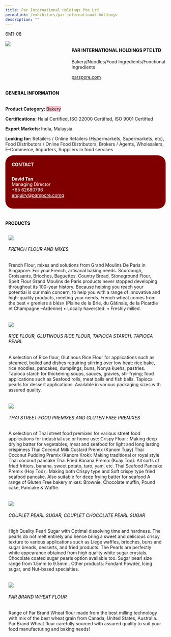 ```yaml
---
title: Par International Holdings Pte Ltd
permalink: /exhibitors/par-international-holdings
description: ""
---
```

<head>
	<div class="flex-paragraph">
		<!--hi there! this is a comment and will provide you with instructional guides-->
		<!--insert booth number here!-->
		<p style="text-transform: uppercase">6M1-08</p></div>
			<div class="flex-container" style="display: flex; flex-wrap: wrap;">
				<!--insert DOWNLOAD link of company logo between the " marks!-->
			<div class="card sgds" style="flex: 1 1 40%; display: block;"><img src="https://drive.google.com/u/0/uc?id=1aU0Xe93f-omy2MJU3DdsYRWyScbmlPuQ&export=download"></div>
	<div class="card-sgds" style="flex: 1 1 58%; display: block; margin-left: 3px">
		<h4 style="text-transform: uppercase; color: black;"><!--insert the exhibitor's name between the <b> tags here--><b>Par International Holdings Pte Ltd</b></h4><!--insert the exhibitor's description between the <p> tags here-->
		<p>Bakery/Noodles/Food Ingredients/Functional Ingredients</p>
		<!--insert the exhibitor's website link, making sure there is "https:// www." present please. make sure the entire https link goes in between the " marks-->
		<p><a href="https://parspore.com" target="_blank"><!--insert the www website link here (no need for https)-->parspore.com</a></p>
	</div>
</div>
</head>

<body>
	<h4 style="text-transform: uppercase; color: black;"><b>General Information</b></h4>
		<div class="flex-container" style="display: flex; flex-wrap: wrap;">
			<div class="card sgds" style="flex: 1 1 65%; display: block; align-self: stretch">
			<div class="flex-paragraph">
			<p><b>Product Category: </b><span style=" background-color: pink; border-radius: 10 px;"><!--insert the exhibitor's pdt cat between the <p> tags here-->Bakery</span></p> 
				<p><b>Certifications: </b><!--insert all the exhibitor's certifications between the </b> and </p> here-->Halal Certified, ISO 22000 Certified, ISO 9001 Certified</p>
			<p><b>Export Markets: </b><!--insert all the exhibitor's export markets between the </b> and </p> here-->India, Malaysia</p>
			<p style="margin-bottom: 10px;"><b>Looking for: </b><!--insert all the exhibitor's potential business partners between the </b> and </p> here-->Retailers / Online Retailers (Hypermarkets, Supermarkets, etc), Food Distributors / Online Food Distributors, Brokers / Agents, Wholesalers, E-Commerce, Importers, Suppliers in food services</p>
			</div>
		</div>
		<div class="card sgds" style="flex: 1 1 35%; padding: 10px; display: block; background-color: maroon; border-radius: 25px; align-self: center;">
		<h4 style="color: white; margin-top: 10px; margin-left: 10px;">CONTACT</h4>
		<div class="flex-paragraph">
			<!--replace with exhibitor's: -->
			<p style="padding: 10px; color: white;"><b><!-- POC name-->David Tan</b><br><!-- designation-->Managing Director<br><!--contact number-->+65 62680796<br><!-- for linking purposes, insert their email after "mailto:"...--><a href="mailto:enquiry@parspore.com" style="color: white;"><!--...and also include the display email before </a> here-->enquiry@parspore.comg</a></p>
		</div>
			</div>
		</div>
	<br>
		<h4 style="text-transform: uppercase; color: black;"><b>products</b></h4>
<div style="display: flex; flex-wrap: wrap;">
  <div class="card sgds" style="flex: 1 1 47%; margin: 10px; display: block;"><!--insert the exhibitor's DOWNLOAD image for product between the " marks here-->
	<div class="flex-image" style="display: block;"><img src="https://drive.google.com/u/0/uc?id=1b84Ss5nHkeLaCYc8GEaS-l58_mJ5AkhH&export=download"></div>
	<div class="flex-paragraph">
		<h6 style="text-transform: uppercase; color: black;"><!--insert product name before </h6> and product description after <p>-->French Flour and Mixes</h6>
		<p>French Flour, mixes and solutions from Grand Moulins De Paris in Singapore. For your French, artisanal baking needs.
Sourdough, Croissants, Brioches, Baguettes, Country Bread, Stoneground Flour, Spelt Flour
Grand Moulins de Paris products never stopped developing throughout its 100-year history. Because helping you reach your potential is our main concern, to help you with a range of innovative and high-quality products, meeting your needs.
French wheat comes from the best « greniers à blés»
(Plaine de la Brie, du Gâtinais, de la Picardie et Champagne –Ardenne)
• Locally haversted.
• Freshly milled.</p></div>
	</div>
		<div class="card sgds" style="flex: 1 1 47%; margin: 10px; display: block;">
		<div class="flex-image" style="display: block;"><img src="https://drive.google.com/u/0/uc?id=1kF5Zi9lRwWXK3zPeC2pgHeCGmKIgAW_x&export=download"></div>
	<div class="flex-paragraph">
		<h6 style="text-transform: uppercase; color: black;">Rice Flour, Glutinous Rice Flour, Tapioca Starch, Tapioca Pearl</h6>
		<p>A selection of Rice flour, Glutinous Rice Flour for applications such as steamed, boiled and dishes requiring stirring over low heat: rice bake, rice noodles, pancakes, dumplings, buns, Nonya kuehs, pastries. 
Tapioca starch for thickening soups, sauces, gravies, stir frying; food applications such as Seafood rolls, meat balls and fish balls.
Tapioca pearls for dessert applications.
Available in various packaging sizes with assured quality.</p></div>
	</div>
		<div class="card sgds" style="flex: 1 1 47%; margin: 10px; display: block;">
		<div class="flex-image" style="display: block;"><img src="https://drive.google.com/u/0/uc?id=19lzIcMi_2XzzLaOYarwxXRYkEM-yADcX&export=download"></div>
	<div class="flex-paragraph">
		<h6 style="text-transform: uppercase; color: black;">Thai Street Food Premixes and Gluten Free Premixes</h6>
		<p>A selection of Thai street food premixes for various street food applications for industrial use or home use:
Crispy Flour : Making deep drying batter for vegetables, meat and seafood for light and long lasting crispiness
Thai Coconut Milk Custard Premix (Kanom Tuay)
Thai Coconut Pudding Premix (Kanom Krok): Making traditional or royal style Thai coconut pancake
Thai Fried Banana Premix (Kuay Tod): All sorts of fried fritters, banana, sweet potato, taro, yam, etc.
Thai Seafood Pancake Premix (Hoy Tod) : Making both Crispy type and Soft crispy type fried seafood pancake. Also suitable for deep frying batter for seafood
A range of Gluten Free bakery mixes: Brownie, Chocolate muffin, Pound cake, Pancake & Waffle.</p></div>
		</div>
		<div class="card sgds" style="flex: 1 1 47%; margin: 10px; display: block;">
		<div class="flex-image" style="display: block;"><img src="https://drive.google.com/u/0/uc?id=16uqDeAJQxircIzo4NmpYhKkutgAklkzK&export=download"></div>
	<div class="flex-paragraph">
		<h6 style="text-transform: uppercase; color: black;">Couplet Pearl Sugar, Couplet Chocolate Pearl Sugar</h6>
		<p>High Quality Pearl Sugar with Optimal dissolving time and hardness. The pearls do not melt entirely and hence bring a sweet and delicious crispy texture to various applications such as Liege waffles, brioches, buns and sugar breads, desserts, and fried products. The Pearls are perfectly white appearance obtained from high quality white sugar crystals. Chocolate coated sugar pearls option available too. Sugar pearl size range from 1.5mm to 9.5mm .
Other products: Fondant Powder, Icing sugar, and Nut-based specialties.</p></div>
	</div>
		<div class="card sgds" style="flex: 1 1 47%; margin: 10px; display: block;">
		<div class="flex-image" style="display: block;"><img src="https://drive.google.com/u/0/uc?id=1vCqLR_eCs93gg1CDOyOxF7xRCB0V1Y37&export=download"></div>
	<div class="flex-paragraph">
		<h6 style="text-transform: uppercase; color: black;">PAR Brand Wheat Flour</h6>
		<p>Range of Par Brand Wheat flour made from the best milling technology with mix of the best wheat grain from Canada, United States, Australia. Par Brand Wheat flour carefully sourced with assured quality to suit your food manufacturing and baking needs!</p></div>
	</div>
	<!--don't delete these 2 tags. double check how the layout looks on the right too and lemme know if there are any problems! thank u so much for ur hardwork!-->
	</div>
</body>